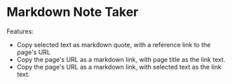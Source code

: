 # Markdown Note Taker
Features: 
* Copy selected text as markdown quote, with a reference link to the page's URL
* Copy the page's URL as a markdown link, with page title as the link text.
* Copy the page's URL as a markdown link, with selected text as the link text.
